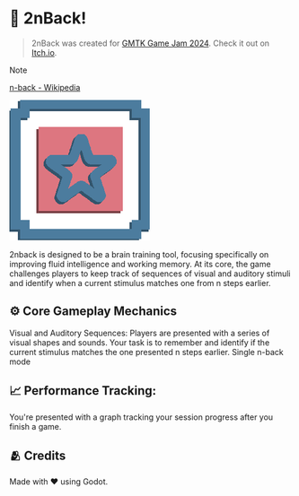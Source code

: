 # 🧠 2nBack!

> 2nBack was created for [GMTK Game Jam 2024](https://itch.io/jam/gmtk-2024).
> Check it out on [Itch.io](https://kalkisabzi.itch.io/2nbackgame).

> [!Note]
> [n-back - Wikipedia](https://en.wikipedia.org/wiki/N-back)

![Game Icon](/res/assets/2nSlotDefaultIcon.png)

2nback is designed to be a brain training tool, focusing specifically on improving fluid intelligence and working memory. At its core, the game challenges players to keep track of sequences of visual and auditory stimuli and identify when a current stimulus matches one from n steps earlier.


## ⚙️ Core Gameplay Mechanics

Visual and Auditory Sequences: Players are presented with a series of visual shapes and sounds. Your task is to remember and identify if the current stimulus matches the one presented n steps earlier. 
Single n-back mode

## 📈 Performance Tracking:

You're presented with a graph tracking your session progress after you finish a game.

## 🫂 Credits
Made with ❤️ using Godot.